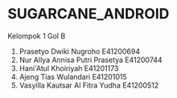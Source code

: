 # SUGARCANE_ANDROID
Kelompok 1 Gol B

1. Prasetyo Dwiki Nugroho E41200694
2. Nur Allya Annisa Putri Prasetya E41200744
3. Hani'Atul Khoiriyah E41201173
4. Ajeng Tias Wulandari E41201015
5. Vasyilla Kautsar Al Fitra Yudha E41200512
